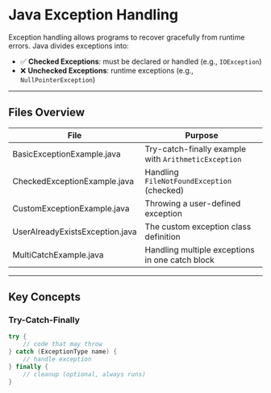 # Java Exception Handling

Exception handling allows programs to recover gracefully from runtime errors. Java divides exceptions into:

- ✅ **Checked Exceptions**: must be declared or handled (e.g., `IOException`)
- ❌ **Unchecked Exceptions**: runtime exceptions (e.g., `NullPointerException`)

---

## Files Overview

| File                          | Purpose                                             |
|-------------------------------|-----------------------------------------------------|
| BasicExceptionExample.java    | Try-catch-finally example with `ArithmeticException` |
| CheckedExceptionExample.java  | Handling `FileNotFoundException` (checked)         |
| CustomExceptionExample.java   | Throwing a user-defined exception                  |
| UserAlreadyExistsException.java | The custom exception class definition           |
| MultiCatchExample.java        | Handling multiple exceptions in one catch block   |

---

## Key Concepts

### Try-Catch-Finally

```java
try {
    // code that may throw
} catch (ExceptionType name) {
    // handle exception
} finally {
    // cleanup (optional, always runs)
}
